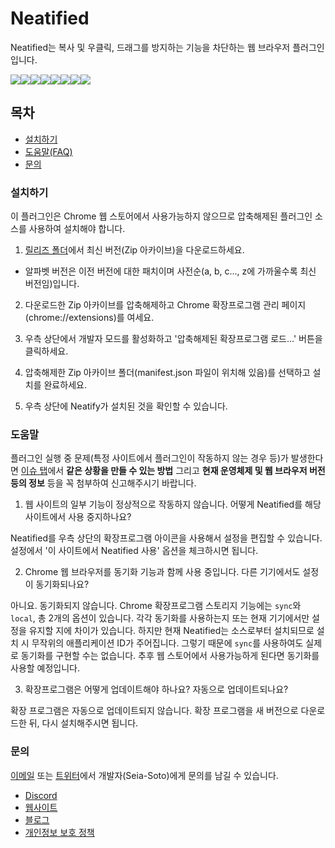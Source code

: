 # Neatified

Neatified는 복사 및 우클릭, 드래그를 방지하는 기능을 차단하는 웹 브라우저 플러그인입니다.

[![](https://sourcerer.io/fame/Seia-Soto/Seia-Soto/neatified/images/0)](https://sourcerer.io/fame/Seia-Soto/Seia-Soto/neatified/links/0)[![](https://sourcerer.io/fame/Seia-Soto/Seia-Soto/neatified/images/1)](https://sourcerer.io/fame/Seia-Soto/Seia-Soto/neatified/links/1)[![](https://sourcerer.io/fame/Seia-Soto/Seia-Soto/neatified/images/2)](https://sourcerer.io/fame/Seia-Soto/Seia-Soto/neatified/links/2)[![](https://sourcerer.io/fame/Seia-Soto/Seia-Soto/neatified/images/3)](https://sourcerer.io/fame/Seia-Soto/Seia-Soto/neatified/links/3)[![](https://sourcerer.io/fame/Seia-Soto/Seia-Soto/neatified/images/4)](https://sourcerer.io/fame/Seia-Soto/Seia-Soto/neatified/links/4)[![](https://sourcerer.io/fame/Seia-Soto/Seia-Soto/neatified/images/5)](https://sourcerer.io/fame/Seia-Soto/Seia-Soto/neatified/links/5)[![](https://sourcerer.io/fame/Seia-Soto/Seia-Soto/neatified/images/6)](https://sourcerer.io/fame/Seia-Soto/Seia-Soto/neatified/links/6)[![](https://sourcerer.io/fame/Seia-Soto/Seia-Soto/neatified/images/7)](https://sourcerer.io/fame/Seia-Soto/Seia-Soto/neatified/links/7)

## 목차

- [설치하기](#설치하기)
- [도움말(FAQ)](#도움말)
- [문의](#문의)

### 설치하기

이 플러그인은 Chrome 웹 스토어에서 사용가능하지 않으므로 압축해제된 플러그인 소스를 사용하여 설치해야 합니다.

1. [릴리즈 폴더](/dist)에서 최신 버전(Zip 아카이브)을 다운로드하세요.

* 알파벳 버전은 이전 버전에 대한 패치이며 사전순(a, b, c..., z에 가까울수록 최신 버전임)입니다.

2. 다운로드한 Zip 아카이브를 압축해제하고 Chrome 확장프로그램 관리 페이지(chrome://extensions)를 여세요.

3. 우측 상단에서 개발자 모드를 활성화하고 '압축해제된 확장프로그램 로드...' 버튼을 클릭하세요.

4. 압축해제한 Zip 아카이브 폴더(manifest.json 파일이 위치해 있음)를 선택하고 설치를 완료하세요.

5. 우측 상단에 Neatify가 설치된 것을 확인할 수 있습니다.

### 도움말

플러그인 실행 중 문제(특정 사이트에서 플러그인이 작동하지 않는 경우 등)가 발생한다면 [이슈 탭](https://github.com/Seia-Soto/neatified/issues)에서 **같은 상황을 만들 수 있는 방법** 그리고 **현재 운영체제 및 웹 브라우저 버전 등의 정보** 등을 꼭 첨부하여 신고해주시기 바랍니다.

1. 웹 사이트의 일부 기능이 정상적으로 작동하지 않습니다. 어떻게 Neatified를 해당 사이트에서 사용 중지하나요?

Neatified를 우측 상단의 확장프로그램 아이콘을 사용해서 설정을 편집할 수 있습니다. 설정에서 '이 사이트에서 Neatified 사용' 옵션을 체크하시면 됩니다.

2. Chrome 웹 브라우저를 동기화 기능과 함께 사용 중입니다. 다른 기기에서도 설정이 동기화되나요?

아니요. 동기화되지 않습니다. Chrome 확장프로그램 스토리지 기능에는 `sync`와 `local`, 총 2개의 옵션이 있습니다.
각각 동기화를 사용하는지 또는 현재 기기에서만 설정을 유지할 지에 차이가 있습니다.
하지만 현재 Neatified는 소스로부터 설치되므로 설치 시 무작위의 애플리케이션 ID가 주어집니다.
그렇기 때문에 `sync`를 사용하여도 실제로 동기화를 구현할 수는 없습니다. 추후 웹 스토어에서 사용가능하게 된다면 동기화를 사용할 예정입니다.

3. 확장프로그램은 어떻게 업데이트해야 하나요? 자동으로 업데이트되나요?

확장 프로그램은 자동으로 업데이트되지 않습니다. 확장 프로그램을 새 버전으로 다운로드한 뒤, 다시 설치해주시면 됩니다.

### 문의

[이메일](mailto:seia@outlook.kr) 또는 [트위터](https://twitter.com/Seia_Soto)에서 개발자(Seia-Soto)에게 문의를 남길 수 있습니다.

- [Discord](https://discordapp.com/invite/vAEBXWY)
- [웹사이트](https://seia.io)
- [블로그](https://b2.seia.io)
- [개인정보 보호 정책](https://b2.seia.io/privacy-policy)
